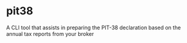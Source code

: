 # pit38

A CLI tool that assists in preparing the PIT-38 declaration based on the annual tax reports from your broker
